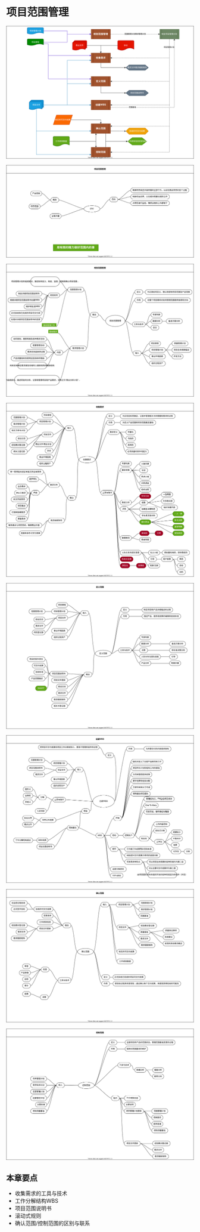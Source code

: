 # 项目范围管理
![总览](./relation.drawio.svg)

![项目范围管理](./scope.drawio.svg '项目范围管理')

![规划范围管理](./plane_scope.drawio.svg '规划范围管理')

![收集需求](./collect_requirement.drawio.svg '收集需求')

![定义范围](./define_scope.drawio.svg '定义范围')

![创建WBS](./create_WBS.drawio.svg '创建WBS')

![确认范围](./confirm_scope.drawio.svg '确认范围')

![控制范围](./control_scope.drawio.svg '控制范围')

## 本章要点

- 收集需求的工具与技术
- 工作分解结构WBS
- 项目范围说明书
- 滚动式规则
- 确认范围/控制范围的区别与联系